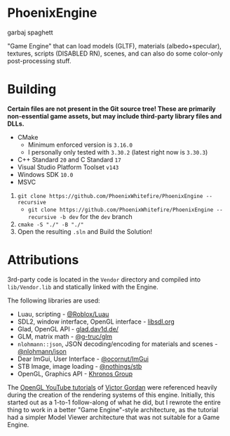# PhoenixEngine
garbaj spaghett

"Game Engine" that can load models (GLTF), materials (albedo+specular), textures, scripts (DISABLED RN), scenes, and can also do some color-only post-processing stuff.

# Building
**Certain files are not present in the Git source tree! These are primarily non-essential game assets, but may include third-party library files and DLLs.**

* CMake
	* Minimum enforced version is `3.16.0`
	* I personally only tested with `3.30.2` (latest right now is `3.30.3`)
* C++ Standard `20` and C Standard `17`
* Visual Studio Platform Toolset `v143`
* Windows SDK `10.0`
* MSVC

1. `git clone https://github.com/PhoenixWhitefire/PhoenixEngine --recursive`
	* `git clone https://github.com/PhoenixWhitefire/PhoenixEngine --recursive -b dev` for the `dev` branch	
2. `cmake -S "./" -B "./"`
3. Open the resulting `.sln` and Build the Solution!

# Attributions
3rd-party code is located in the `Vendor` directory and compiled into `lib/Vendor.lib` and statically linked with the Engine.

The following libraries are used:

* Luau, scripting - [@Roblox/Luau](https://github.com/Roblox/Luau/)
* SDL2, window interface, OpenGL interface - [libsdl.org](https://libsdl.org/)
* Glad, OpenGL API - [glad.dav1d.de/](https://glad.dav1d.de/)
* GLM, matrix math - [@g-truc/glm](https://github.com/g-truc/glm/)
* `nlohmann::json`, JSON decoding/encoding for materials and scenes - [@nlohmann/json](https://github.com/nlohmann/json/)
* Dear ImGui, User Interface - [@ocornut/ImGui](https://github.com/ocornut/imgui/)
* STB Image, image loading - [@nothings/stb](https://github.com/nothings/stb)
* OpenGL, Graphics API - [Khronos Group](https://khronos.org/)

The [OpenGL YouTube tutorials](https://youtube.com/watch?v=XpBGwZNyUh0&list=PLPaoO-vpZnumdcb4tZc4x5Q-v7CkrQ6M-) of [Victor Gordan](https://github.com/VictorGordan/) were referenced heavily during the creation of the rendering systems of this engine.
Initially, this started out as a 1-to-1 follow-along of what he did, but I rewrote the entire thing to work in a better "Game Engine"-style architecture, as the tutorial had a simpler Model Viewer architecture that was not suitable for a Game Engine.